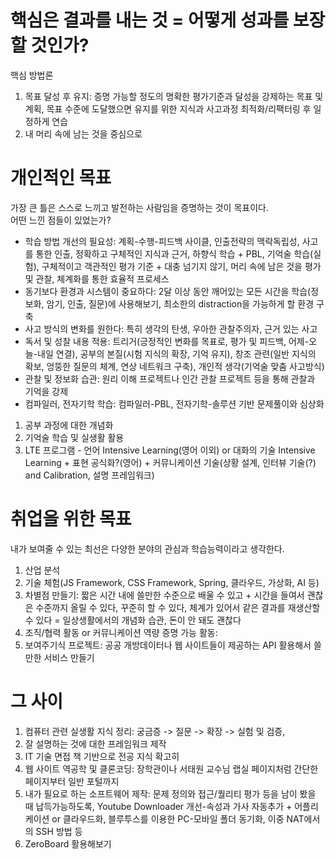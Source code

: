 # 핵심은 결과를 내는 것 = 어떻게 성과를 보장할 것인가?
핵심 방법론
1. 목표 달성 후 유지: 증명 가능할 정도의 명확한 평가기준과 달성을 강제하는 목표 및 계획, 목표 수준에 도달했으면 유지를 위한 지식과 사고과정 최적화/리팩터링 후 일정하게 연습
2. 내 머리 속에 남는 것을 중심으로

# 개인적인 목표
가장 큰 틀은 스스로 느끼고 발전하는 사람임을 증명하는 것이 목표이다.  
어떤 느낀 점들이 있었는가?
- 학습 방법 개선의 필요성: 계획-수행-피드백 사이클, 인출전략의 맥락독립성, 사고를 통한 인출, 정확하고 구체적인 지식과 근거, 하향식 학습 + PBL, 기억술 학습(실험), 구체적이고 객관적인 평가 기준 + 대충 넘기지 않기, 머리 속에 남은 것을 평가 및 관찰, 체계화를 통한 효율적 프로세스
- 동기보다 환경과 시스템이 중요하다: 2달 이상 동안 깨어있는 모든 시간을 학습(정보화, 암기, 인출, 질문)에 사용해보기, 최소한의 distraction을 가능하게 할 환경 구축
- 사고 방식의 변화를 원한다: 특히 생각의 탄생, 우아한 관찰주의자, 근거 있는 사고
- 독서 및 성찰 내용 적용: 트리거(긍정적인 변화를 목표로, 평가 및 피드백, 어제-오늘-내일 연결), 공부의 본질(시험 지식의 확장, 기억 유지), 창조 관련(일반 지식의 확보, 엉뚱한 질문의 체계, 연상 네트워크 구축), 개인적 생각(기억술 맞춤 사고방식)
- 관찰 및 정보화 습관: 원리 이해 프로젝트나 인간 관찰 프로젝트 등을 통해 관찰과 기억을 강제
- 컴파일러, 전자기학 학습: 컴파일러-PBL, 전자기학-솔루션 기반 문제풀이와 심상화
  
1. 공부 과정에 대한 개념화
2. 기억술 학습 및 실생활 활용
3. LTE 프로그램 - 언어 Intensive Learning(영어 이외) or 대화의 기술 Intensive Learning + 표현 공식화?(영어) + 커뮤니케이션 기술(상황 설계, 인터뷰 기술(?) and Calibration, 설명 프레임워크)

# 취업을 위한 목표
내가 보여줄 수 있는 최선은 다양한 분야의 관심과 학습능력이라고 생각한다.
1. 산업 분석
2. 기술 체험(JS Framework, CSS Framework, Spring, 클라우드, 가상화, AI 등)
3. 차별점 만들기: 짧은 시간 내에 쓸만한 수준으로 배울 수 있고 + 시간을 들여서 괜찮은 수준까지 올릴 수 있다, 꾸준히 할 수 있다, 체계가 있어서 같은 결과를 재생산할 수 있다 = 일상생활에서의 개념화 습관, 돈이 안 돼도 괜찮다
4. 조직/협력 활동 or 커뮤니케이션 역량 증명 가능 활동:
5. 보여주기식 프로젝트: 공공 개방데이터나 웹 사이트들이 제공하는 API 활용해서 쓸만한 서비스 만들기

# 그 사이
1. 컴퓨터 관련 실생활 지식 정리: 궁금증 -> 질문 -> 확장 -> 실험 및 검증,
2. 잘 설명하는 것에 대한 프레임워크 제작
3. IT 기술 면접 책 기반으로 전공 지식 확고히
4. 웹 사이트 역공학 및 클론코딩: 장학관이나 서태원 교수님 랩실 페이지처럼 간단한 페이지부터 일반 포털까지
5. 내가 필요로 하는 소프트웨어 제작: 문제 정의와 접근/퀄리티 평가 등을 남이 봤을 때 납득가능하도록, Youtube Downloader 개선-속성과 가사 자동추가 + 어플리케이션 or 클라우드화, 블루투스를 이용한 PC-모바일 폴더 동기화, 이중 NAT에서의 SSH 방법 등
6. ZeroBoard 활용해보기
